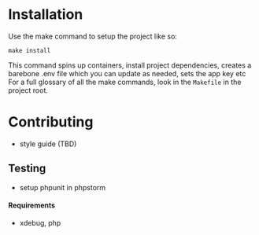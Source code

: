 # Installation

Use the make command to setup the project like so:

```angular2html
make install
```

This command spins up containers, install project dependencies, creates a barebone  .env file which you can update as needed, sets the app key etc
For a full glossary of all the make commands, look in the `Makefile` in the project root.

# Contributing
- style guide (TBD)

## Testing
- setup phpunit in phpstorm

#### Requirements
- xdebug, php


